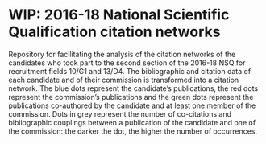 # WIP: 2016-18 National Scientific Qualification citation networks

Repository for facilitating the analysis of the citation networks of the candidates who took part to the second section of the 2016-18 NSQ for recruitment fields 10/G1 and 13/D4. 
The bibliographic and citation data of each candidate and of their commission is transformed into a citation network. The blue dots represent the candidate’s publications, the red dots represent the commission’s publications and the green dots represent the publications co-authored by the candidate and at least one member of the commission. Dots in grey represent the number of co-citations and bibliographic couplings between a publication of the candidate and one of the commission: the darker the dot, the higher the number of occurrences.



